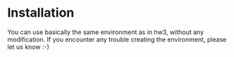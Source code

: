 # Installation

You can use basically the same environment as in hw3, without any modification. If you encounter any trouble creating the environment, please let us know :-)